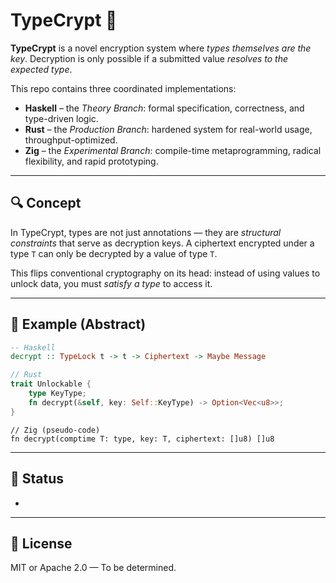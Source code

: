 # TypeCrypt 🔐

**TypeCrypt** is a novel encryption system where *types themselves are the key*. Decryption is only possible if a submitted value *resolves to the expected type*.

This repo contains three coordinated implementations:

- **Haskell** – the *Theory Branch*: formal specification, correctness, and type-driven logic.
- **Rust** – the *Production Branch*: hardened system for real-world usage, throughput-optimized.
- **Zig** – the *Experimental Branch*: compile-time metaprogramming, radical flexibility, and rapid prototyping.

---

## 🔍 Concept

In TypeCrypt, types are not just annotations — they are *structural constraints* that serve as decryption keys. A ciphertext encrypted under a type `T` can only be decrypted by a value of type `T`.

This flips conventional cryptography on its head: instead of using values to unlock data, you must *satisfy a type* to access it.

---

## 🧠 Example (Abstract)

```haskell
-- Haskell
decrypt :: TypeLock t -> t -> Ciphertext -> Maybe Message
```

```rust
// Rust
trait Unlockable {
    type KeyType;
    fn decrypt(&self, key: Self::KeyType) -> Option<Vec<u8>>;
}
```

```zig
// Zig (pseudo-code)
fn decrypt(comptime T: type, key: T, ciphertext: []u8) []u8
```

---

## 🚧 Status

-

---

## 📜 License

MIT or Apache 2.0 — To be determined.

